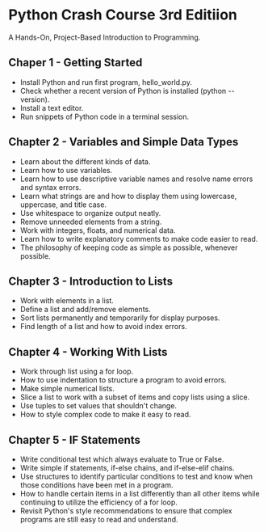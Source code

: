# Python Crash Course 3rd Editiion

A Hands-On, Project-Based  Introduction to Programming.

## Chaper 1 - Getting Started
- Install Python and run first program, hello_world.py.
- Check whether a recent version of Python is installed (python --version).
- Install a text editor.
- Run snippets of Python code in a terminal session.

## Chapter 2 - Variables and Simple Data Types
- Learn about the different kinds of data.
- Learn how to use variables.
- Learn how to use descriptive variable names and resolve name errors and syntax errors.
- Learn what strings are and how to display them using lowercase, uppercase, and title case.
- Use whitespace to organize output neatly.
- Remove unneeded elements from a string.
- Work with integers, floats, and numerical data.
- Learn how to write explanatory comments to make code easier to read.
- The philosophy of keeping code as simple as possible, whenever possible.

## Chapter 3 - Introduction to Lists
- Work with elements in a list.
- Define a list and add/remove elements.
- Sort lists permanently and temporarily for display purposes.
- Find length of a list and how to avoid index errors.

## Chapter 4 - Working With Lists
- Work through list using a for loop.
- How to use indentation to structure a program to avoid errors.
- Make simple numerical lists.
- Slice a list to work with a subset of items and copy lists using a slice.
- Use tuples to set values that shouldn't change.
- How to style complex code to make it easy to read.

## Chapter 5 - IF Statements
- Write conditional test which always evaluate to True or False.
- Write simple if statements, if-else chains, and if-else-elif chains.
- Use structures to identify particular conditions to test and know when those conditions have been met in a program.
- How to handle certain items in a list differently than all other items while continuing to utilize the efficiency of a for loop.
- Revisit Python's style recommendations to ensure that complex programs are still easy to read and understand.
